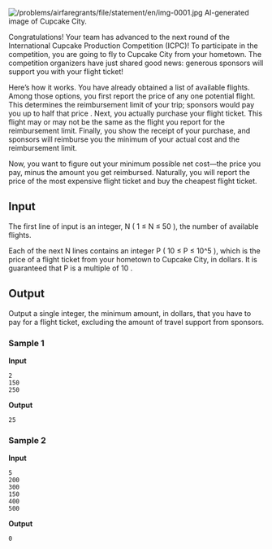 ![/problems/airfaregrants/file/statement/en/img-0001.jpg](https://open.kattis.com/problems/airfaregrants/file/statement/en/img-0001.jpg)
AI-generated image of Cupcake City.

Congratulations! Your team has advanced to the next round of
the International Cupcake Production Competition (ICPC)! To
participate in the competition, you are going to fly to Cupcake
City from your hometown. The competition organizers have just
shared good news: generous sponsors will support you with your
flight ticket!

Here’s how it works. You have already obtained a list of
available flights. Among those options, you first report the
price of any one potential flight. This determines the reimbursement limit of your trip; sponsors would pay
you up to half that price . Next, you actually purchase
your flight ticket. This flight may or may not be the same as
the flight you report for the reimbursement limit. Finally, you
show the receipt of your purchase, and sponsors will reimburse
you the minimum of your actual cost and the reimbursement
limit.

Now, you want to figure out your minimum possible net cost—the price you pay, minus the amount you get
reimbursed. Naturally, you will report the price of the most
expensive flight ticket and buy the cheapest flight ticket.

## Input
The first line of input is an integer, N ( 1
≤ N ≤ 50 ), the number of available flights.

Each of the next N lines contains an integer P ( 10
≤ P ≤ 10^5 ), which is the price of a flight
ticket from your hometown to Cupcake City, in dollars. It is
guaranteed that P is a
multiple of 10 .

## Output
Output a single integer, the minimum amount, in dollars,
that you have to pay for a flight ticket, excluding the amount
of travel support from sponsors.

### Sample 1
**Input**
```text
2
150
250
```
**Output**
```text
25
```

### Sample 2
**Input**
```text
5
200
300
150
400
500
```
**Output**
```text
0
```
